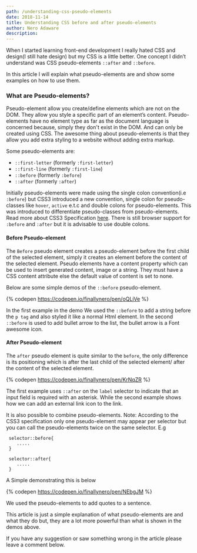 ```yaml
---
path: /understanding-css-pseudo-elements
date: 2018-11-14
title: Understanding CSS before and after pseudo-elements
author: Nero Adaware
description:
---
```


When I started learning front-end development I really hated CSS and design(I still hate design) but my CSS is a little better. One concept I didn’t understand was CSS pseudo-elements `::after` and `::before`.

In this article I will explain what pseudo-elements are and show some examples on how to use them.

### What are Pseudo-elements?

Pseudo-element allow you create/define elements which are not on the DOM. They allow you style a specific part of an element’s content. Pseudo-elements have no element type as far as the document language is concerned because, simply they don't exist in the DOM. And can only be created using CSS.
The awesome thing about pseudo-elements is that they allow you add extra styling to a website without adding extra markup.

Some pseudo-elements are:

- `::first-letter` (formerly `:first-letter`)
- `::first-line` (formerly `:first-line`)
- `::before` (formerly `:before`)
- `::after` (formerly `:after`)

Initially pseudo-elements were made using the single colon convention(i.e `:before`) but CSS3 introduced a new convention, single colon for pseudo-classes like `hover`, `active` e.t.c and double colons for pseudo-elements. This was introduced to differentiate pseudo-classes from pseudo-elements.
Read more about CSS3 Specification [here](https://www.w3.org/TR/selectors-3/).
There is still browser support for `:before` and `:after` but it is advisable to use double colons.

#### Before Pseudo-element

The `Before` pseudo element creates a pseudo-element before the first child of the selected element, simply it creates an element before the content of the selected element.
Pseudo elements have a content property which can be used to insert generated content, image or a string. They must have a CSS content attribute else the default value of content is set to none.

Below are some simple demos of the `::before` pseudo-element.

{% codepen https://codepen.io/finallynero/pen/oQLjVe %}

In the first example in the demo We used the `::before` to add a string before the `p tag` and also styled it like a normal Html element.
In the second `::before` is used to add bullet arrow to the list, the bullet arrow is a Font awesome icon.

#### After Pseudo-element

The `after` pseudo element is quite similar to the `before`, the only difference is its positioning which is after the last child of the selected element/ after the content of the selected element.

{% codepen https://codepen.io/finallynero/pen/KrNqZR %}

The first example uses `::after` on the `label` selector to indicate that an input field is required with an asterisk. While the second example shows how we can add an external link icon to the link.

It is also possible to combine pseudo-elements. Note: According to the CSS3 specification only one pseudo-element may appear per selector but you can call the pseudo-elements twice on the same selector. E.g

```
 selector::before{
    .....
 }

 selector::after{
    .....
 }
```

A Simple demonstrating this is below

{% codepen https://codepen.io/finallynero/pen/NEbgJM %}

We used the pseudo-elements to add quotes to a sentence.

This article is just a simple explanation of what pseudo-elements are and what they do but, they are a lot more powerful than what is shown in the demos above.

If you have any suggestion or saw something wrong in the article please leave a comment below.
